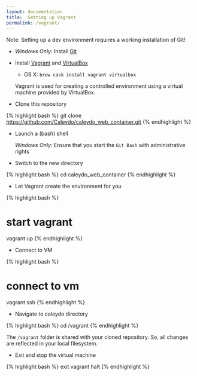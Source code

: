```yaml
---
layout: documentation
title:  Setting up Vagrant
permalink: /vagrant/
---
```


Note: Setting up a dev environment requires a working installation of Git!

- *Windows Only*: Install [Git](http://git-scm.com/download/win)

- Install [Vagrant](http://www.vagrantup.com/) and [VirtualBox](https://www.virtualbox.org/)
    - OS X:  `brew cask install vagrant virtualbox`

  Vagrant is used for creating a controlled environment using a virtual machine provided by VirtualBox.

- Clone this repository

{% highlight bash  %}
 git clone https://github.com/Caleydo/caleydo_web_container.git
{% endhighlight %}

- Launch a (bash) shell
  
  *Windows Only*: Ensure that you start the `Git Bash` with administrative rights

- Switch to the new directory

{% highlight bash  %}
 cd caleydo_web_container
{% endhighlight %}

- Let Vagrant create the environment for you

{% highlight bash  %}
 # start vagrant
 vagrant up
{% endhighlight %}

- Connect to VM

{% highlight bash  %}
 # connect to vm
 vagrant ssh
{% endhighlight %}

- Navigate to caleydo directory

{% highlight bash  %}
 cd /vagrant
{% endhighlight %}

The `/vagrant` folder is shared with your cloned repository. So, all changes are reflected in your local filesystem.

- Exit and stop the virtual machine

{% highlight bash  %}
 exit
 vagrant halt
{% endhighlight %}

